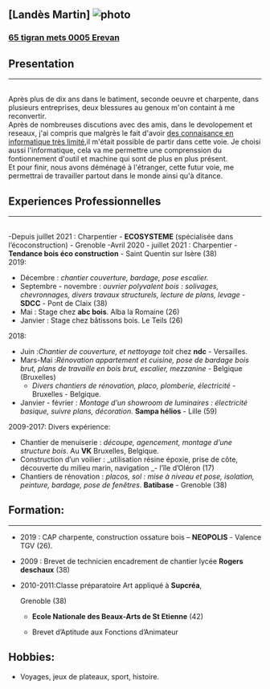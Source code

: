 ## [Landès Martin] ![photo](https://www.gravatar.com/avatar/84840?d=monsterid&s=300)
### [65 tigran mets 0005 Erevan][map]
[map]: https://g.co/kgs/sJ75n2V 

[photo 2]: https://www.cerfi.ch/Htdocs/Images/IF_Standard/puid_2845933e-bec8-4acc-a4b8-48ff57d1f9e6_403_5556.jpg
## Presentation 
***
\
Après plus de dix ans dans le batiment, seconde oeuvre et charpente, dans plusieurs entreprises, deux blessures au genoux m'on containt à me reconvertir. 
\
Après de nombreuses discutions avec des amis, dans le devolopement et reseaux, j'ai compris que malgrès le fait d'avoir [des connaisance en informatique très limité][photo 2],il m'était possible de partir dans cette voie.
Je choisi aussi l'informatique, cela va me permettre une comprenssion du fontionnement d'outil et machine qui sont de plus en plus présent.
\
Et pour finir, nous avons déménagé à l'étranger, cette futur voie, me permettrai de travailler partout dans le monde ainsi qu'à ditance.

[photo 2]: https://www.cerfi.ch/Htdocs/Images/IF_Standard/puid_2845933e-bec8-4acc-a4b8-48ff57d1f9e6_403_5556.jpg

## Experiences Professionnelles
***

\
 -Depuis juillet 2021 : Charpentier -  **ECOSYSTEME** (spécialisée dans l’écoconstruction) - Grenoble 
  -Avril 2020 - juillet 2021 : Charpentier  - **Tendance bois éco construction** - Saint Quentin sur Isère (38)
 \
 2019:   
 * Décembre : _chantier couverture, bardage, pose escalier._
 * Septembre - novembre : _ouvrier polyvalent bois : solivages, chevronnages,  divers travaux structurels, lecture 
   de plans, levage_ -  **SDCC** - Pont de Claix (38) 
* Mai : Stage chez **abc bois**. Alba la Romaine (26)
* Janvier : Stage chez bâtissons bois. Le Teils (26)

2018:
*  Juin :_Chantier de couverture, et nettoyage toit_ chez **ndc** - Versailles.
*  Mars-Mai :_Rénovation appartement et cuisine, pose de bardage bois brut, plans de travaille en bois brut, 
   escalier, mezzanine_ - Belgique (Bruxelles) 
    * _Divers chantiers de rénovation, placo, plomberie, électricité_ - Bruxelles -  Belgique.
* Janvier - février :   _Montage d’un showroom de luminaires : électricité basique, suivre plans, décoration._ **Sampa 
  hélios** - Lille (59)

2009-2017: Divers expérience:
* Chantier de menuiserie : _découpe, agencement, montage d’une structure bois_. Au **VK** Bruxelles, 
  Belgique. 
* Construction d’un voilier : _utilisation résine époxie, prise de côte, découverte du milieu marin, navigation _-  l’île 
  d’Oléron (17) 
* Chantiers de rénovation : _placos, sol : mise à niveau et pose, isolation, peinture, bardage, pose de fenêtres_. 
  **Batibase** - Grenoble (38) 


## Formation:
***
* 2019 : CAP charpente, construction ossature bois – 
**NEOPOLIS** - Valence TGV (26).  
* 2009 : Brevet de technicien  encadrement de 
     chantier lycée **Rogers deschaux** (38) 
* 2010-2011:Classe préparatoire Art appliqué à **Supcréa**, 

   Grenoble (38)   
   * **Ecole Nationale des Beaux-Arts de St 
Etienne** (42)

  * Brevet d’Aptitude aux Fonctions d’Animateur 
 ## Hobbies:
* Voyages, jeux de plateaux, sport, histoire.
 




